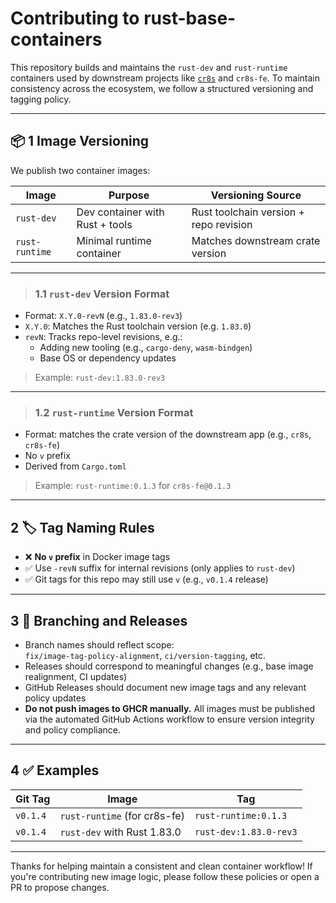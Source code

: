 # Contributing to rust-base-containers

This repository builds and maintains the `rust-dev` and `rust-runtime` containers used by downstream projects like [`cr8s`](https://github.com/JohnBasrai/cr8s) and `cr8s-fe`. To maintain consistency across the ecosystem, we follow a structured versioning and tagging policy.

---

## 📦 1 Image Versioning

We publish two container images:

| Image         | Purpose                          | Versioning Source                      |
|---------------|----------------------------------|----------------------------------------|
| `rust-dev`    | Dev container with Rust + tools  | Rust toolchain version + repo revision |
| `rust-runtime`| Minimal runtime container        | Matches downstream crate version       |

---

> ### 1.1 `rust-dev` Version Format

- Format: `X.Y.0-revN` (e.g., `1.83.0-rev3`)
- `X.Y.0`: Matches the Rust toolchain version (e.g. `1.83.0`)
- `revN`: Tracks repo-level revisions, e.g.:
  - Adding new tooling (e.g., `cargo-deny`, `wasm-bindgen`)
  - Base OS or dependency updates

> Example: `rust-dev:1.83.0-rev3`

---

> ### 1.2 `rust-runtime` Version Format

- Format: matches the crate version of the downstream app (e.g., `cr8s`, `cr8s-fe`)
- No `v` prefix
- Derived from `Cargo.toml`

> Example: `rust-runtime:0.1.3` for `cr8s-fe@0.1.3`

---

## 2 🏷️ Tag Naming Rules

- ❌ **No `v` prefix** in Docker image tags
- ✅ Use `-revN` suffix for internal revisions (only applies to `rust-dev`)
- ✅ Git tags for this repo may still use `v` (e.g., `v0.1.4` release)

---

## 3 🌿 Branching and Releases

- Branch names should reflect scope:  
  `fix/image-tag-policy-alignment`, `ci/version-tagging`, etc.
- Releases should correspond to meaningful changes (e.g., base image realignment, CI updates)
- GitHub Releases should document new image tags and any relevant policy updates
- **Do not push images to GHCR manually.** All images must be published via the automated GitHub Actions workflow to ensure version integrity and policy compliance.

---

## 4 ✅ Examples

| Git Tag     | Image                           | Tag                     |
|-------------|----------------------------------|--------------------------|
| `v0.1.4`    | `rust-runtime` (for cr8s-fe)     | `rust-runtime:0.1.3`     |
| `v0.1.4`    | `rust-dev` with Rust 1.83.0      | `rust-dev:1.83.0-rev3`   |

---

Thanks for helping maintain a consistent and clean container workflow! If you're contributing new image logic, please follow these policies or open a PR to propose changes.
